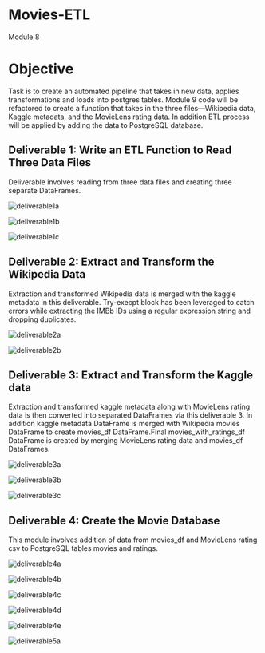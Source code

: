 # Movies-ETL
Module 8

# Objective
 Task is to create an automated pipeline that takes in new data, applies transformations and loads into postgres tables. Module 9 code will be refactored to create a function that takes in the three files—Wikipedia data, Kaggle metadata, and the MovieLens rating data. In addition ETL process will be applied by adding the data to   PostgreSQL database.

## Deliverable 1: Write an ETL Function to Read Three Data Files

   Deliverable involves reading from three data files and creating three separate DataFrames.

![deliverable1a](Resources/delievrable1a.PNG)

![deliverable1b](Resources/delievrable1b.PNG)

![deliverable1c](Resources/delievrable1c.PNG)

## Deliverable 2: Extract and Transform the Wikipedia Data
 
  Extraction and transformed Wikipedia data is merged with the kaggle metadata in this deliverable. Try-execpt block has been leveraged to catch errors while extracting the IMBb IDs using a regular expression string and dropping duplicates.

![deliverable2a](Resources/deliverable2a.PNG)

![deliverable2b](Resources/deliverable2b.PNG)

## Deliverable 3: Extract and Transform the Kaggle data

  Extraction and transformed kaggle metadata along with MovieLens rating data is then converted into separated DataFrames via this deliverable 3. In addition kaggle metadata DataFrame is merged with Wikipedia movies DataFrame to create movies_df DataFrame.Final  movies_with_ratings_df DataFrame is created by merging MovieLens rating data and movies_df DataFrames. 

![deliverable3a](Resources/deliverable3a.PNG)

![deliverable3b](Resources/deliverable3b.PNG)

![deliverable3c](Resources/deliverable3c.PNG)

## Deliverable 4: Create the Movie Database

 This module involves addition of data from movies_df and MovieLens rating csv to PostgreSQL tables movies and ratings.

![deliverable4a](Resources/deliverable4a.PNG)

![deliverable4b](Resources/deliverable4b.PNG)

![deliverable4c](Resources/deliverable4c.PNG)

![deliverable4d](Resources/deliverable4d.PNG)

![deliverable4e](Resources/deliverable4e.PNG)

![deliverable5a](Resources/deliverable.PN5aG)